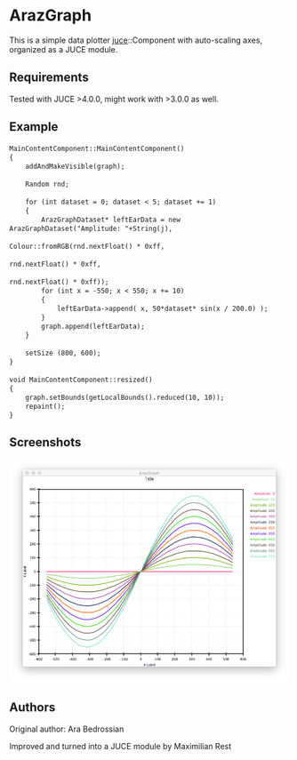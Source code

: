 # ArazGraph

This is a simple data plotter [juce](https://github.com/julianstorer/JUCE)::Component with auto-scaling axes, organized as a JUCE module.

## Requirements

Tested with JUCE >4.0.0, might work with >3.0.0 as well.

## Example

```
MainContentComponent::MainContentComponent()
{
    addAndMakeVisible(graph);
    
    Random rnd;
    
    for (int dataset = 0; dataset < 5; dataset += 1)
    {
        ArazGraphDataset* leftEarData = new ArazGraphDataset("Amplitude: "+String(j),
                                                             Colour::fromRGB(rnd.nextFloat() * 0xff,
                                                                             rnd.nextFloat() * 0xff,
                                                                             rnd.nextFloat() * 0xff));
        for (int x = -550; x < 550; x += 10)
        {
            leftEarData->append( x, 50*dataset* sin(x / 200.0) );
        }
        graph.append(leftEarData);
    }
    
    setSize (800, 600);
}

void MainContentComponent::resized()
{
    graph.setBounds(getLocalBounds().reduced(10, 10));
    repaint();
}
```

## Screenshots

![Screenshot](doc/Screenshot.png)

## Authors

Original author: Ara Bedrossian

Improved and turned into a JUCE module by Maximilian Rest
